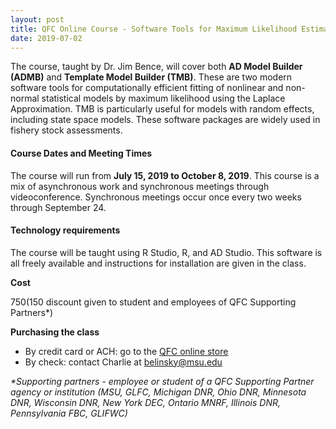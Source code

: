 ```yaml
---
layout: post
title: QFC Online Course - Software Tools for Maximum Likelihood Estimation
date: 2019-07-02
---
```


The course, taught by Dr. Jim Bence, will cover both **AD Model Builder (ADMB)** and **Template Model Builder (TMB)**. These are two modern software tools for computationally efficient fitting of nonlinear and non-normal statistical models by maximum likelihood using the Laplace Approximation. TMB is particularly useful for models with random effects, including state space models. These software packages are widely used in fishery stock assessments.

#### Course Dates and Meeting Times

The course will run from **July 15, 2019 to October 8, 2019**.  This course is a mix of asynchronous work and synchronous meetings through videoconference.  Synchronous meetings occur once every two weeks through September 24.

#### Technology requirements

The course will be taught using R Studio, R, and AD Studio.  This software is all freely available and instructions for installation are given in the class.

**Cost**

$750 ($150 discount given to student and employees of QFC Supporting Partners\*)

**Purchasing the class**

  * By credit card or ACH: go to the [QFC online store](https://commerce.cashnet.com/msu_3902?&itemcode=3902-SOFTMLE)
  * By check: contact Charlie at belinsky@msu.edu

_\*Supporting partners - employee or student of a QFC Supporting Partner agency or institution (MSU, GLFC, Michigan DNR, Ohio DNR, Minnesota DNR, Wisconsin DNR, New York DEC, Ontario MNRF, Illinois DNR, Pennsylvania FBC, GLIFWC)_
